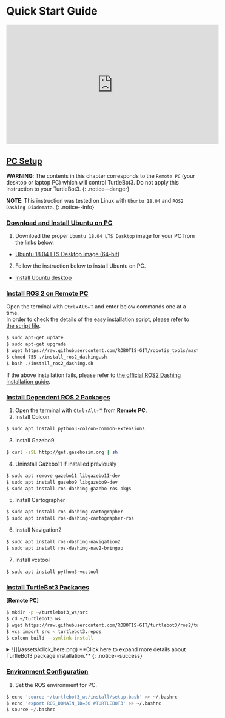 # Quick Start Guide

<iframe width="560" height="315" src="https://www.youtube.com/embed/8w3xhG1GPdo" frameborder="0" allow="accelerometer; autoplay; clipboard-write; encrypted-media; gyroscope; picture-in-picture" allowfullscreen></iframe>

## [PC Setup](#pc-setup)

**WARNING**: The contents in this chapter corresponds to the `Remote PC` (your desktop or laptop PC) which will control TurtleBot3. Do not apply this instruction to your TurtleBot3.
{: .notice--danger}

**NOTE**: This instruction was tested on Linux with `Ubuntu 18.04` and `ROS2 Dashing Diademata`.
{: .notice--info}

### [Download and Install Ubuntu on PC](#download-and-install-ubuntu-on-pc)

1. Download the proper `Ubuntu 18.04 LTS Desktop` image for your PC from the links below.
  - [Ubuntu 18.04 LTS Desktop image (64-bit)](http://releases.ubuntu.com/18.04/ubuntu-18.04.5-desktop-amd64.iso)

2. Follow the instruction below to install Ubuntu on PC.
  - [Install Ubuntu desktop](https://ubuntu.com/tutorials/install-ubuntu-desktop#1-overview)


### [Install ROS 2 on Remote PC](#install-ros-2-on-remote-pc)

Open the terminal with `Ctrl`+`Alt`+`T` and enter below commands one at a time.  
In order to check the details of the easy installation script, please refer to [the script file](https://raw.githubusercontent.com/ROBOTIS-GIT/robotis_tools/master/install_ros2_dashing.sh).  
```bash
$ sudo apt-get update
$ sudo apt-get upgrade
$ wget https://raw.githubusercontent.com/ROBOTIS-GIT/robotis_tools/master/install_ros2_dashing.sh
$ chmod 755 ./install_ros2_dashing.sh
$ bash ./install_ros2_dashing.sh
```

If the above installation fails, please refer to [the official ROS2 Dashing installation guide](https://index.ros.org/doc/ros2/Installation/Dashing/Linux-Install-Debians/).


### [Install Dependent ROS 2 Packages](#install-dependent-ros-2-packages)

1. Open the terminal with `Ctrl`+`Alt`+`T` from **Remote PC**.
2. Install Colcon
  ```bash
$ sudo apt install python3-colcon-common-extensions
  ```
3. Install Gazebo9
  ```bash
$ curl -sSL http://get.gazebosim.org | sh
  ```

4. Uninstall Gazebo11 if installed previously
  ```bash
$ sudo apt remove gazebo11 libgazebo11-dev
$ sudo apt install gazebo9 libgazebo9-dev
$ sudo apt install ros-dashing-gazebo-ros-pkgs
  ```
5. Install Cartographer
  ```bash
$ sudo apt install ros-dashing-cartographer
$ sudo apt install ros-dashing-cartographer-ros
  ```
6. Install Navigation2
  ```bash
$ sudo apt install ros-dashing-navigation2
$ sudo apt install ros-dashing-nav2-bringup
  ```
7. Install vcstool
  ```bash
$ sudo apt install python3-vcstool
  ```

### [Install TurtleBot3 Packages](#install-turtlebot3-packages)

**[Remote PC]**

```bash
$ mkdir -p ~/turtlebot3_ws/src
$ cd ~/turtlebot3_ws
$ wget https://raw.githubusercontent.com/ROBOTIS-GIT/turtlebot3/ros2/turtlebot3.repos
$ vcs import src < turtlebot3.repos
$ colcon build --symlink-install
```

<details>
<summary id="summary_for_foreins" style="outline: inherit;">
![](/assets/click_here.png) **Click here to expand more details about TurtleBot3 package installation.**
{: .notice--success}
</summary>
In case you want to install from the binary, please use the commands below.  
Make sure to remove the identical packages in the `~/turtlebot3_ws/src/turtlebot3` and `~/turtlebot3_ws/src/utils` directories to avoid redundancy.  
```bash
$ source /opt/ros/dashing/setup.bash
$ sudo apt install ros-dashing-turtlebot3-msgs
$ sudo apt install ros-dashing-turtlebot3
```
</details>

### [Environment Configuration](#environment-configuration)

1. Set the ROS environment for PC.
  ```bash
$ echo 'source ~/turtlebot3_ws/install/setup.bash' >> ~/.bashrc
$ echo 'export ROS_DOMAIN_ID=30 #TURTLEBOT3' >> ~/.bashrc
$ source ~/.bashrc
  ```
  